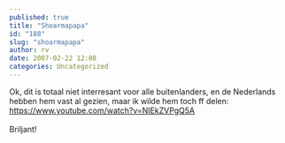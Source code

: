 ```yaml
---
published: true
title: "Shoarmapapa"
id: "188"
slug: "shoarmapapa"
author: rv
date: 2007-02-22 12:08
categories: Uncategorized
---
```

Ok, dit is totaal niet interresant voor alle buitenlanders, en de Nederlands hebben hem vast al gezien, maar ik wilde hem toch ff delen: <a href="https://www.youtube.com/watch?v=NIEkZVPgQ5A">https://www.youtube.com/watch?v=NIEkZVPgQ5A</a><br /><br />Briljant!